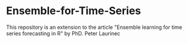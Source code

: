 # Ensemble-for-Time-Series
This repository is an extension to the article "Ensemble learning for time series forecasting in R" by PhD. Peter Laurinec
